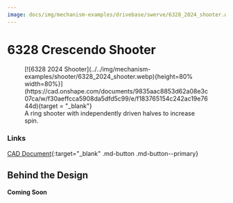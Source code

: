 ```yaml
---
image: docs/img/mechanism-examples/drivebase/swerve/6328_2024_shooter.webp
---
```


# 6328 Crescendo Shooter

<figure markdown="span">
[![6328 2024 Shooter](../../img/mechanism-examples/shooter/6328_2024_shooter.webp){height=80% width=80%}](https://cad.onshape.com/documents/9835aac8853d62a08e3c07ca/w/f30aeffcca5908da5dfd5c99/e/f183765154c242ac19e7644d){target = "_blank"}
<figcaption>A ring shooter with independently driven halves to increase spin.</figcaption>
</figure>

### Links

[CAD Document](https://cad.onshape.com/documents/9835aac8853d62a08e3c07ca/w/f30aeffcca5908da5dfd5c99/e/f183765154c242ac19e7644d "CAD Document Link"){:target="_blank" .md-button .md-button--primary}

## Behind the Design
**Coming Soon**

<br>